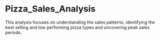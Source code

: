 # Pizza_Sales_Analysis
This analysis focuses on understanding the sales patterns, identifying the best selling and low performing pizza types and 
uncovering peak sales periods.
